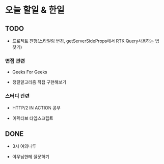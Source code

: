# 오늘 할일 & 한일

## TODO

- 프로젝트 진행(스타일링 변경, getServerSideProps에서 RTK Query사용하는 법 찾기)

### 면접 관련

- Geeks For Geeks

- 정렬알고리즘 직접 구현해보기

### 스터디 관련

- HTTP/2 IN ACTION 공부

- 이펙티브 타입스크립트

## DONE

- 3시 여의나루

- 야무님한테 질문하기
